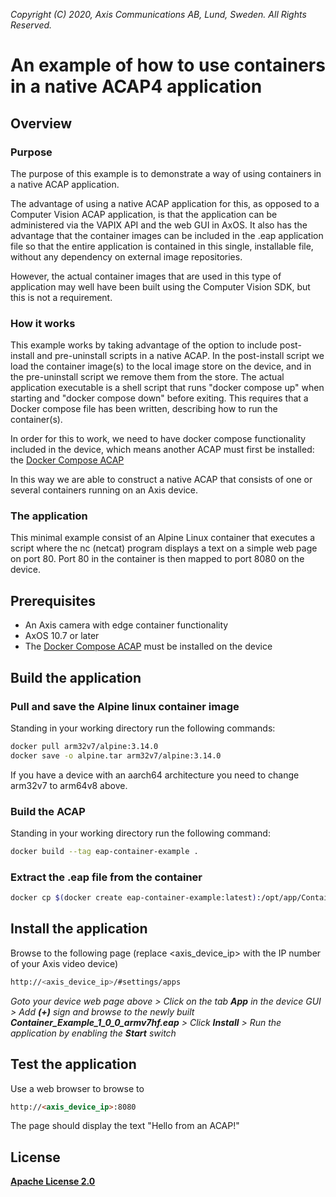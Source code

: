  *Copyright (C) 2020, Axis Communications AB, Lund, Sweden. All Rights Reserved.*

# An example of how to use containers in a native ACAP4 application

## Overview

### Purpose

The purpose of this example is to demonstrate a way of using containers in a native ACAP application.

The advantage of using a native ACAP application for this, as opposed to a Computer Vision ACAP application, is that the application can be administered via the VAPIX API and the web GUI in AxOS. It also has the advantage that the container images can be included in the .eap application file so that the entire application is contained in this single, installable file, without any dependency on external image repositories.

However, the actual container images that are used in this type of application may well have been built using the Computer Vision SDK, but this is not a requirement.

### How it works

This example works by taking advantage of the option to include post-install and pre-uninstall scripts in a native ACAP. In the post-install script we load the container image(s) to the local image store on the device, and in the pre-uninstall script we remove them from the store. The actual application executable is a shell script that runs "docker compose up" when starting and "docker compose down" before exiting. This requires that a Docker compose file has been written, describing how to run the container(s).

In order for this to work, we need to have docker compose functionality included in the device, which means another ACAP must first be installed: the [Docker Compose ACAP](https://github.com/AxisCommunications/docker-compose-acap)

In this way we are able to construct a native ACAP that consists of one or several containers running on an Axis device.

### The application

This minimal example consist of an Alpine Linux container that executes a script where the nc (netcat) program displays a text on a simple web page on port 80. Port 80 in the container is then mapped to port 8080 on the device.  

## Prerequisites

* An Axis camera with edge container functionality
* AxOS 10.7 or later
* The [Docker Compose ACAP](https://github.com/AxisCommunications/docker-compose-acap) must be installed on the device

## Build the application

### Pull and save the Alpine linux container image

Standing in your working directory run the following commands:

```bash
docker pull arm32v7/alpine:3.14.0
docker save -o alpine.tar arm32v7/alpine:3.14.0
```

If you have a device with an aarch64 architecture you need to change arm32v7 to arm64v8 above.

### Build the ACAP

Standing in your working directory run the following command:

```bash
docker build --tag eap-container-example .
```

### Extract the .eap file from the container

```bash
docker cp $(docker create eap-container-example:latest):/opt/app/Container_Example_1_0_0_armv7hf.eap .
```

## Install the application

Browse to the following page (replace <axis_device_ip> with the IP number of your Axis video device)

```bash
http://<axis_device_ip>/#settings/apps
```

*Goto your device web page above > Click on the tab **App** in the device GUI > Add **(+)** sign and browse to
the newly built **Container_Example_1_0_0_armv7hf.eap** > Click **Install** > Run the application by enabling the **Start** switch*

## Test the application

Use a web browser to browse to

```html
http://<axis_device_ip>:8080
```

The page should display the text "Hello from an ACAP!"

## License

**[Apache License 2.0](../LICENSE)**
